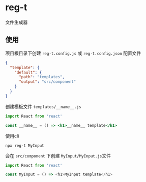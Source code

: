 # reg-t

文件生成器

## 使用

项目根目录下创建 `reg-t.config.js` 或 `reg-t.config.json` 配置文件

```json
{
  "template": {
    "default": {
      "path": "templates",
      "output": "src/component"
    }
  }
}
```

创建模板文件 `templates/__name__.js`
```jsx
import React from 'react'

const __name__ = () => <h1>__name__ template</h1>
```

使用cli

```shell
npx reg-t MyInput
```

会在 `src/component` 下创建 `MyInput/MyInput.js`文件

```js
import React from 'react'

const MyInput = () => <h1>MyInput template</h1>
```